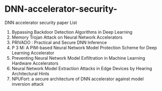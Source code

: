 # DNN-accelerator-security-
DNN accelerator security paper
List
1. Bypassing Backdoor Detection Algorithms in Deep Learning
2. Memory Trojan Attack on Neural Network Accelerators
3. PRIVADO : Practical and Secure DNN Inference
4. P 3 M: A PIM-based Neural Network Model Protection Scheme for Deep Learning Accelerator
5. Preventing Neural Network Model Exfiltration in Machine Learning Hardware Accelerators
6. Neural Network Model Extraction Attacks in Edge Devices by Hearing Architectural Hints
7. NPUFort: a secure architecture of DNN accelerator against model inversion attack
